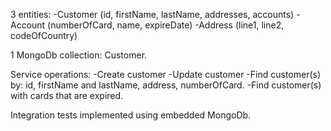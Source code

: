 3 entities:
-Customer (id, firstName, lastName, addresses, accounts)
-Account (numberOfCard, name, expireDate)
-Address (line1, line2, codeOfCountry)

1 MongoDb collection: Customer.

Service operations:
-Create customer
-Update customer
-Find customer(s) by: id, firstName and lastName, address, numberOfCard.
-Find customer(s) with cards that are expired.

Integration tests implemented using embedded MongoDb.
